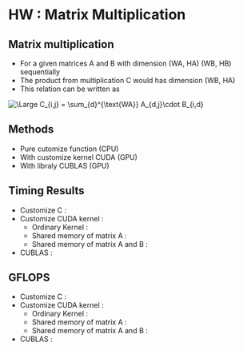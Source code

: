# HW : Matrix Multiplication
## Matrix multiplication 
* For a given matrices A and B with dimension (WA, HA) (WB, HB) sequentially
* The product from multiplication C would has dimension (WB, HA)
* This relation can be written as 
<img src="https://latex.codecogs.com/svg.latex?\Large&space;C_{i,j} = \sum_{d}^{\text{WA}} A_{d,j}\cdot B_{i,d}" title="\Large C_{i,j} = \sum_{d}^{\text{WA}} A_{d,j}\cdot B_{i,d}" />

## Methods
* Pure cutomize function (CPU)
* With customize kernel CUDA (GPU)
* With libraly CUBLAS (GPU)

## Timing Results
* Customize C : 
* Customize CUDA kernel : 
	* Ordinary Kernel :
	* Shared memory of matrix A :
	* Shared memory of matrix A and B :
* CUBLAS : 

## GFLOPS
* Customize C : 
* Customize CUDA kernel : 
	* Ordinary Kernel :
	* Shared memory of matrix A :
	* Shared memory of matrix A and B :
* CUBLAS : 